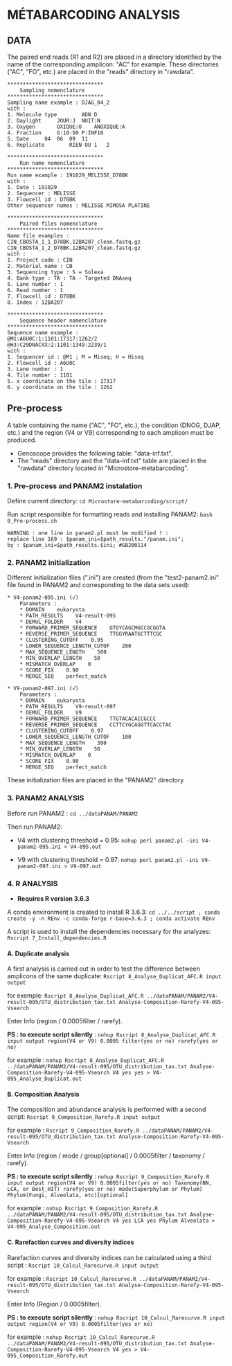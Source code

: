 
# **MÉTABARCODING ANALYSIS**

## DATA

The paired end reads (R1 and R2) are placed in a directory identified by the name of the corresponding amplicon: "AC" for example.
These directories ("AC", "FO", etc.) are placed in the "reads" directory in "rawdata".

	*******************************
		Sampling nomenclature
	*******************************
	Sampling name example : DJAG_04_2
	with :
	1. Molecule type		ADN	D
	2. Daylight		JOUR:J	NUIT:N
	3. Oxygen		OXIQUE:O	ANOXIQUE:A
	4. Fraction		G:10-50	P:INF10
	5. Date		04	06	09	11
	6. Replicate		RIEN OU 1	2

	*******************************
		Run name nomenclature
	*******************************
	Run name example : 191029_MELISSE_D78BK
	with :
	1. Date : 191029
	2. Sequencer : MELISSE
	3. Flowcell id : D78BK
	Other sequencer names : MELISSE MIMOSA PLATINE

	*******************************
		Paired files nomenclature
	*******************************
	Name file examples :
	CIN_CBOSTA_1_1_D78BK.12BA207_clean.fastq.gz
	CIN_CBOSTA_1_2_D78BK.12BA207_clean.fastq.gz
	with :
	1. Project code : CIN
	2. Material name : CB
	3. Sequencing type : S = Solexa
	4. Bank type : TA : TA - Targeted DNAseq
	5. Lane number : 1
	6. Read number : 1
	7. Flowcell id : D78BK
	8. Index : 12BA207

	*******************************
		Sequence header nomenclature
	*******************************
	Sequence name example :
	@M1:A6U0C:1:1101:17317:1262/2
	@H3:C29DNACXX:2:1101:1349:2239/1
	with :
	1. Sequencer id : @M1 ; M = Miseq; H = Hiseq
	2. Flowcell id : A6U0C
	3. Lane number : 1
	4. Tile number : 1101
	5. x coordinate on the tile : 17317
	6. y coordinate on the tile : 1262

## Pre-process

A table containing the name ("AC", "FO", etc.), the condition (DNOG, DJAP, etc.) and the region (V4 or V9) corresponding to each amplicon must be produced.

* Genoscope provides the following table: "data-inf.txt".
* The "reads" directory and the "data-inf.txt" table are placed in the "rawdata" directory located in "Microstore-metabarcoding".

### 1. Pre-process and PANAM2 instalation

Define current directory: `cd Microstore-metabarcoding/script/`

Run script responsible for formatting reads and installing PANAM2: `bash 0_Pre-process.sh`

    WARNING : one line in panam2.pl must be modified ! :
    replace line 169 : $panam_ini=$path_results."/panam.ini";
    by : $panam_ini=$path_results.$ini; #GB200114

### 2. PANAM2 initialization

Different initialization files (".ini") are created (from the "test2-panam2.ini" file found in PANAM2 and corresponding to the data sets used):
    
    * V4-panam2-095.ini (√)
        Parameters :
        * DOMAIN    eukaryota
        * PATH_RESULTS    V4-result-095
        * DEMUL_FOLDER    V4
        * FORWARD_PRIMER_SEQUENCE    GTGYCAGCMGCCGCGGTA
        * REVERSE_PRIMER_SEQUENCE    TTGGYRAATGCTTTCGC
        * CLUSTERING_CUTOFF    0.95
        * LOWER_SEQUENCE_LENGTH_CUTOF    200
        * MAX_SEQUENCE_LENGTH    500
        * MIN_OVERLAP_LENGTH    50
        * MISMATCH_OVERLAP    0
        * SCORE_FIX    0.90
        * MERGE_SEQ    perfect_match

    * V9-panam2-097.ini (√)
        Parameters :
        * DOMAIN    eukaryota
        * PATH_RESULTS    V9-result-097
        * DEMUL_FOLDER    V9
        * FORWARD_PRIMER_SEQUENCE    TTGTACACACCGCCC
        * REVERSE_PRIMER_SEQUENCE    CCTTCYGCAGGTTCACCTAC
        * CLUSTERING_CUTOFF    0.97
        * LOWER_SEQUENCE_LENGTH_CUTOF    100
        * MAX_SEQUENCE_LENGTH    300
        * MIN_OVERLAP_LENGTH    50
        * MISMATCH_OVERLAP    0
        * SCORE_FIX    0.90
        * MERGE_SEQ    perfect_match

These initialization files are placed in the "PANAM2" directory

### 3. PANAM2 ANALYSIS

Before run PANAM2 : `cd ../dataPANAM/PANAM2`

Then run PANAM2:

* V4 with clustering threshold = 0.95: `nohup perl panam2.pl -ini V4-panam2-095.ini > V4-095.out`

* V9 with clustering threshold = 0.97: `nohup perl panam2.pl -ini V9-panam2-097.ini > V9-097.out`


### 4. R ANALYSIS

* **Requires R version 3.6.3**

A conda environment is created to install R 3.6.3: `cd ../../script ; conda create -y -n REnv -c conda-forge r-base=3.6.3 ; conda activate REnv`

A script is used to install the dependencies necessary for the analyzes: `Rscript 7_Install_dependencies.R`

#### A. Duplicate analysis

A first analysis is carried out in order to test the difference between amplicons of the same duplicate: `Rscript 8_Analyse_Duplicat_AFC.R input output`

for exemple: `Rscript 8_Analyse_Duplicat_AFC.R ../dataPANAM/PANAM2/V4-result-095/OTU_distribution_tax.txt Analyse-Composition-Rarefy-V4-095-Vsearch`

Enter Info (region / 0.0005filter / rarefy).

**PS : to execute script silently** : `nohup Rscript 8_Analyse_Duplicat_AFC.R input output region(V4 or V9) 0.0005 filter(yes or no) rarefy(yes or no)`

for example : `nohup Rscript 8_Analyse_Duplicat_AFC.R ../dataPANAM/PANAM2/V4-result-095/OTU_distribution_tax.txt Analyse-Composition-Rarefy-V4-095-Vsearch V4 yes yes > V4-095_Analyse_Duplicat.out`

#### B. Composition Analysis

The composition and abundance analysis is performed with a second script: `Rscript 9_Composition_Rarefy.R input output`

for example :  `Rscript 9_Composition_Rarefy.R ../dataPANAM/PANAM2/V4-result-095/OTU_distribution_tax.txt Analyse-Composition-Rarefy-V4-095-Vsearch`

Enter Info (region / mode / group[optional] / 0.0005filter / taxonomy / rarefy).

**PS : to execute script silently** : `nohup Rscript 9_Composition_Rarefy.R input output region(V4 or V9) 0.0005filter(yes or no) Taxonomy(NN, LCA, or Best_HIT) rarefy(yes or no) mode(Superphylum or Phylum) Phylum(Fungi, Alveolata, etc)[optional]`

for example : `nohup Rscript 9_Composition_Rarefy.R ../dataPANAM/PANAM2/V4-result-095/OTU_distribution_tax.txt Analyse-Composition-Rarefy-V4-095-Vsearch V4 yes LCA yes Phylum Alveolata > V4-095_Analyse_Composition.out`

#### C. Rarefaction curves and diversity indices

Rarefaction curves and diversity indices can be calculated using a third script : `Rscript 10_Calcul_Rarecurve.R input output`

for example :  `Rscript 10_Calcul_Rarecurve.R ../dataPANAM/PANAM2/V4-result-095/OTU_distribution_tax.txt Analyse-Composition-Rarefy-V4-095-Vsearch`

Enter Info (Region / 0.0005filter).

**PS : to execute script silently** : `nohup Rscript 10_Calcul_Rarecurve.R input output region(V4 or V9) 0.0005filter(yes or no)`

for example : `nohup Rscript 10_Calcul_Rarecurve.R ../dataPANAM/PANAM2/V4-result-095/OTU_distribution_tax.txt Analyse-Composition-Rarefy-V4-095-Vsearch V4 yes > V4-095_Composition_Rarefy.out`
